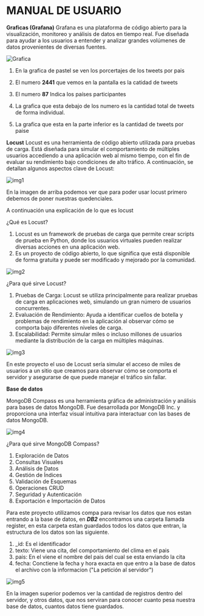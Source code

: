 # MANUAL DE USUARIO 

**Graficas (Grafana)**
Grafana es una plataforma de código abierto para la visualización, monitoreo y análisis de datos en tiempo real. Fue diseñada para ayudar a los usuarios a entender y analizar grandes volúmenes de datos provenientes de diversas fuentes.

![Grafica](../Documentación/img/Graficas.jpg)

1. En la grafica de pastel se ven los porcertajes de los  tweets por pais

2. El numero **2441** que vemos en la pantalla es la catidad de  tweets 

3. El numero **87** Indica los países participantes

4. La grafica que esta debajo de los numero es la cantidad total de tweets de forma individual.

5. La grafica que esta en la parte inferior es la cantidad de tweets por paise

**Locust**
Locust es una herramienta de código abierto utilizada para pruebas de carga. Está diseñada para simular el comportamiento de múltiples usuarios accediendo a una aplicación web al mismo tiempo, con el fin de evaluar su rendimiento bajo condiciones de alto tráfico. A continuación, se detallan algunos aspectos clave de Locust:

![img1](../Documentación/img/img3.jpg)

En la imagen de arriba podemos ver que para poder usar locust primero debemos de poner nuestras quedenciales.

A continuación una explicación de lo que es locust

¿Qué es Locust?

1. Locust es un framework de pruebas de carga que permite crear scripts de prueba en Python, donde los usuarios virtuales pueden realizar diversas acciones en una aplicación web.
2. Es un proyecto de código abierto, lo que significa que está disponible de forma gratuita y puede ser modificado y mejorado por la comunidad.

![img2](../Documentación/img/img11.jpg)


¿Para qué sirve Locust?
1. Pruebas de Carga: Locust se utiliza principalmente para realizar pruebas de carga en aplicaciones web, simulando un gran número de usuarios concurrentes.
2. Evaluación de Rendimiento: Ayuda a identificar cuellos de botella y problemas de rendimiento en la aplicación al observar cómo se comporta bajo diferentes niveles de carga.
3. Escalabilidad: Permite simular miles o incluso millones de usuarios mediante la distribución de la carga en múltiples máquinas.


![img3](../Documentación/img/img22.jpg)

En este proyecto el uso de Locust sería simular el acceso de miles de usuarios a un sitio que creamos para observar cómo se comporta el servidor y asegurarse de que puede manejar el tráfico sin fallar.

**Base de datos**

MongoDB Compass es una herramienta gráfica de administración y análisis para bases de datos MongoDB. Fue desarrollada por MongoDB Inc. y proporciona una interfaz visual intuitiva para interactuar con las bases de datos MongoDB. 

![img4](../Documentación/img/img4.jpg)

¿Para qué sirve MongoDB Compass?
1. Exploración de Datos
2. Consultas Visuales
3. Análisis de Datos
4. Gestión de Índices
5. Validación de Esquemas
6. Operaciones CRUD
7. Seguridad y Autenticación
8. Exportación e Importación de Datos

Para este proyecto utilizamos compa para revisar los datos que nos estan entrando a la base de datos, en ***DB2*** encontramos una carpeta llamada register, en esta carpeta estan guardados todos los datos que entran, la estructura de los datos son las siguiente.

1. _id: Es el identificador
2. texto: Viene una cita, del comportamiento del clima en el pais
3. pais: En el viene el nombre del pais del cual se esta enviando la cita
4. fecha: Conctiene la fecha y hora exacta en que entro a la base de datos el archivo con la informacion ("La petición al servidor")

![img5](../Documentación/img/img5.jpg)

En la imagen superior podemos ver la cantidad de registros dentro del servidor, y otros datos, que nos serviran para conocer cuanto pesa nuestra base de datos, cuantos datos tiene guardados.

